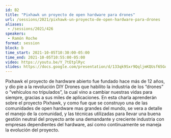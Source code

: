 ```yaml
---
id: B2
title: "Pixhawk un proyecto de open hardware para drones"
url: /sessions/2021/pixhawk-un-proyecto-de-open-hardware-para-drones
aliases:
 - /sessions/2021/426
speakers:
 - Ramón Roche
format: session
block: b
time_start: 2021-10-05T10:30:00-05:00
time_end: 2021-10-05T10:55:00-05:00
video: https://youtu.be/Y_7tEtplRyc
slides: https://docs.google.com/presentation/d/133qk9Sxr9QqljmKQUsf65GopOmt-GZ9OIupuCW3ZJb8/edit
---
```


Pixhawk el proyecto de hardware abierto fue fundado hace más de 12 años, y dio pie a la revolución DIY Drones que habilito la industria de los “drones” o “vehículos no tripulados”, la cual vino a cambiar nuestras vidas para siempre, gracias a sus miles de aplicaciones. En esta charla aprenderán sobre el proyecto Pixhawk, y como fue que se construyo una de las comunidades de open hardware mas grandes del mundo, se vera a detalle el manejo de la comunidad, y las técnicas utilizadas para llevar una buena gestión neutral del proyecto ante una demandante y creciente industria con empresas dependientes del hardware, así como continuamente se maneja la evolución del proyecto.
